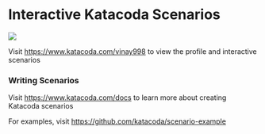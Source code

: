 # Interactive Katacoda Scenarios

[![](http://shields.katacoda.com/katacoda/vinay998/count.svg)](https://www.katacoda.com/vinay998 "Get your profile on Katacoda.com")

Visit https://www.katacoda.com/vinay998 to view the profile and interactive scenarios

### Writing Scenarios
Visit https://www.katacoda.com/docs to learn more about creating Katacoda scenarios

For examples, visit https://github.com/katacoda/scenario-example
